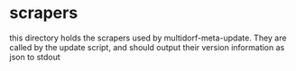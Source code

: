 # scrapers

this directory holds the scrapers used by multidorf-meta-update.  They are called by the update script, and should output their version information as json to stdout
